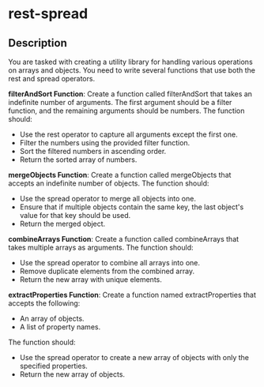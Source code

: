 # rest-spread

## Description

You are tasked with creating a utility library for handling various operations on arrays and objects. You need to write several functions that use both the rest and spread operators.

**filterAndSort Function**: Create a function called filterAndSort that takes an indefinite number of arguments. The first argument should be a filter function, and the remaining arguments should be numbers. The function should:

- Use the rest operator to capture all arguments except the first one.
- Filter the numbers using the provided filter function.
- Sort the filtered numbers in ascending order.
- Return the sorted array of numbers.

**mergeObjects Function**: Create a function called mergeObjects that accepts an indefinite number of objects. The function should:

- Use the spread operator to merge all objects into one.
- Ensure that if multiple objects contain the same key, the last object's value for that key should be used.
- Return the merged object.

**combineArrays Function**: Create a function called combineArrays that takes multiple arrays as arguments. The function should:

- Use the spread operator to combine all arrays into one.
- Remove duplicate elements from the combined array.
- Return the new array with unique elements.

**extractProperties Function**: Create a function named extractProperties that accepts the following:

- An array of objects.
- A list of property names.

The function should:

- Use the spread operator to create a new array of objects with only the specified properties.
- Return the new array of objects.
